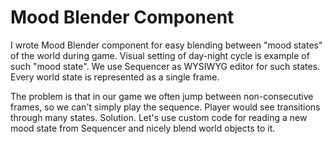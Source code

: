 # Mood Blender Component

I wrote Mood Blender component for easy blending between "mood states" of the world during game. Visual setting of day-night cycle is example of such "mood state".
We use Sequencer as WYSIWYG editor for such states. Every world state is represented as a single frame. 

The problem is that in our game we often jump between non-consecutive frames, so we can't simply play the sequence. Player would see transitions through many states. 
Solution. Let's use custom code for reading a new mood state from Sequencer and nicely blend world objects to it.